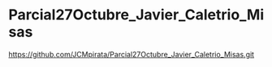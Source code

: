 # Parcial27Octubre_Javier_Caletrio_Misas
https://github.com/JCMpirata/Parcial27Octubre_Javier_Caletrio_Misas.git
